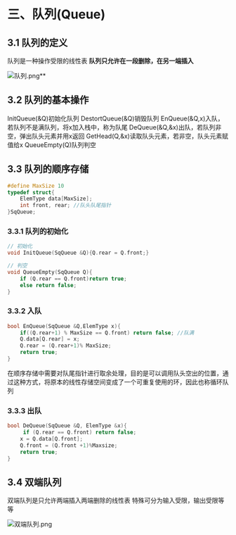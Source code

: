 # 三、队列(Queue)
## 3.1 队列的定义
队列是一种操作受限的线性表
**队列只允许在一段删除，在另一端插入**

![队列.png](https://upload-images.jianshu.io/upload_images/26868451-d43294bdaa1e6ae0.png?imageMogr2/auto-orient/strip%7CimageView2/2/w/1240)**

## 3.2 队列的基本操作
InitQueue(&Q)初始化队列
DestortQueue(&Q)销毁队列
EnQueue(&Q,x)入队，若队列不是满队列，将x加入栈中，称为队尾
DeQueue(&Q,&x)出队，若队列非空，弹出队头元素并用x返回
GetHead(Q,&x)读取队头元素，若非空，队头元素赋值给x
QueueEmpty(Q)队列判空

## 3.3 队列的顺序存储
~~~C
#define MaxSize 10
typedef struct{
	ElemType data[MaxSize];
	int front, rear; //队头队尾指针
}SqQueue;
~~~

### 3.3.1 队列的初始化
~~~C
// 初始化
void InitQueue(SqQueue &Q){Q.rear = Q.front;}

// 判空
void QueueEmpty(SqQueue Q){
	if (Q.rear == Q.front)return true;
	else return false;
}
~~~

### 3.3.2 入队
~~~C
bool EnQueue(SqQueue &Q,ElemType x){
	if((Q.rear+1) % MaxSize == Q.front) return false; //队满
	Q.data[Q.rear] = x;
	Q.rear = (Q.rear+1)% MaxSize;
	return true;
}
~~~
在顺序存储中需要对队尾指针进行取余处理，目的是可以调用队头空出的位置，通过这种方式，将原本的线性存储空间变成了一个可重复使用的环，因此也称循环队列

### 3.3.3 出队
~~~C
bool DeQueue(SqQueue &Q, ElemType &x){
	 if (Q.rear == Q.front) return false;
	x = Q.data[Q.front];
	Q.front = (Q.front +1)%Maxsize;
	return true;
}
~~~

## 3.4 双端队列
双端队列是只允许两端插入两端删除的线性表
特殊可分为输入受限，输出受限等等

![双端队列.png](https://upload-images.jianshu.io/upload_images/26868451-d0f1c767861f012c.png?imageMogr2/auto-orient/strip%7CimageView2/2/w/1240)